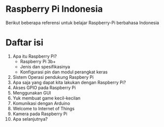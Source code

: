 # Raspberry Pi Indonesia

Berikut beberapa referensi untuk belajar Raspberry-Pi berbahasa Indonesia

# Daftar isi

1. Apa itu Raspberry Pi?
    + Raspberry Pi 3b+
    + Jenis dan spesifikasinya
    + Konfigurasi pin dan modul perangkat keras
2. Sistem Operasi pendukung Raspbery Pi
3. Apa saja yang dapat kita lakukan dengan Raspberry Pi?
4. Akses GPIO pada Raspberry Pi
4. Menggunakan GUI
5. Yuk membuat game kecil-kecilan
6. Komunikasi dengan Arduino
7. Welcome to Internet of Things
8. Kamera pada Raspberry Pi
9. Apa selanjutnya?


